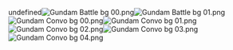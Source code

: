 undefined![Gundam Battle bg 00.png](https://raw.githubusercontent.com/Klokinator/FE-Repo/main/BGs,%20Interface%20Elements/Background%20CGs/Gundam%20%7BFenreir%7D/Gundam%20Battle%20bg%2000.png "Gundam Battle bg 00.png")![Gundam Battle bg 01.png](https://raw.githubusercontent.com/Klokinator/FE-Repo/main/BGs,%20Interface%20Elements/Background%20CGs/Gundam%20%7BFenreir%7D/Gundam%20Battle%20bg%2001.png "Gundam Battle bg 01.png")![Gundam Convo bg 00.png](https://raw.githubusercontent.com/Klokinator/FE-Repo/main/BGs,%20Interface%20Elements/Background%20CGs/Gundam%20%7BFenreir%7D/Gundam%20Convo%20bg%2000.png "Gundam Convo bg 00.png")![Gundam Convo bg 01.png](https://raw.githubusercontent.com/Klokinator/FE-Repo/main/BGs,%20Interface%20Elements/Background%20CGs/Gundam%20%7BFenreir%7D/Gundam%20Convo%20bg%2001.png "Gundam Convo bg 01.png")![Gundam Convo bg 02.png](https://raw.githubusercontent.com/Klokinator/FE-Repo/main/BGs,%20Interface%20Elements/Background%20CGs/Gundam%20%7BFenreir%7D/Gundam%20Convo%20bg%2002.png "Gundam Convo bg 02.png")![Gundam Convo bg 03.png](https://raw.githubusercontent.com/Klokinator/FE-Repo/main/BGs,%20Interface%20Elements/Background%20CGs/Gundam%20%7BFenreir%7D/Gundam%20Convo%20bg%2003.png "Gundam Convo bg 03.png")![Gundam Convo bg 04.png](https://raw.githubusercontent.com/Klokinator/FE-Repo/main/BGs,%20Interface%20Elements/Background%20CGs/Gundam%20%7BFenreir%7D/Gundam%20Convo%20bg%2004.png "Gundam Convo bg 04.png")